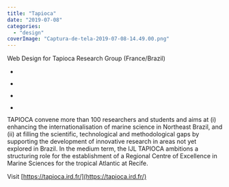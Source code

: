 ```yaml
---
title: "Tapioca"
date: "2019-07-08"
categories: 
  - "design"
coverImage: "Captura-de-tela-2019-07-08-14.49.00.png"
---
```


Web Design for Tapioca Research Group (France/Brazil)

- <a href="https://thisismyart.eratudomato.online/wp-content/uploads/sites/11/2019/07/Captura-de-tela-2019-07-08-14.48.31-1024x540.png"><img src="images/Captura-de-tela-2019-07-08-14.48.31-1024x540.png" alt="" /></a>
    
- <a href="https://thisismyart.eratudomato.online/wp-content/uploads/sites/11/2019/07/Captura-de-tela-2019-07-08-14.49.00-1024x540.png"><img src="images/Captura-de-tela-2019-07-08-14.49.00-1024x540.png" alt="" /></a>
    
- <a href="https://thisismyart.eratudomato.online/wp-content/uploads/sites/11/2019/07/Captura-de-tela-2019-07-08-14.50.44-1024x539.png"><img src="images/Captura-de-tela-2019-07-08-14.50.44-1024x539.png" alt="" /></a>
    
- <a href="https://thisismyart.eratudomato.online/wp-content/uploads/sites/11/2019/07/Captura-de-tela-2019-07-08-14.49.49-1024x508.png"><img src="images/Captura-de-tela-2019-07-08-14.49.49-1024x508.png" alt="" /></a>
    

TAPIOCA convene more than 100 researchers and students and aims at (i) enhancing the internationalisation of marine science in Northeast Brazil, and (ii) at filling the scientific, technological and methodological gaps by supporting the development of innovative research in areas not yet explored in Brazil. In the medium term, the IJL TAPIOCA ambitions a structuring role for the establishment of a Regional Centre of Excellence in Marine Sciences for the tropical Atlantic at Recife.

Visit [https://tapioca.ird.fr/](https://tapioca.ird.fr/)
